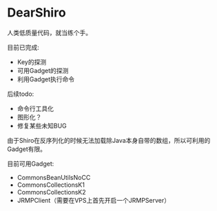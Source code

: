 # DearShiro

人类低质量代码，就当练个手。

目前已完成:
- Key的探测
- 可用Gadget的探测
- 利用Gadget执行命令


后续todo:
- 命令行工具化
- 图形化？
- 修复某些未知BUG


由于Shiro在反序列化的时候无法加载除Java本身自带的数组，所以可利用的Gadget有限。

目前可用Gadget:
- CommonsBeanUtilsNoCC
- CommonsCollectionsK1
- CommonsCollectionsK2
- JRMPClient（需要在VPS上首先开启一个JRMPServer）
